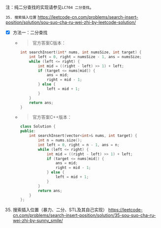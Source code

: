 
注：纯二分查找的实现请参见`LC704 二分查找`。

`35. 搜索插入位置` https://leetcode-cn.com/problems/search-insert-position/solution/sou-suo-cha-ru-wei-zhi-by-leetcode-solution/
- [x] 方法一：二分查找
  * > 官方答案C版本：
    ```c
    int searchInsert(int* nums, int numsSize, int target) {
        int left = 0, right = numsSize - 1, ans = numsSize;
        while (left <= right) {
            int mid = ((right - left) >> 1) + left;
            if (target <= nums[mid]) {
                ans = mid;
                right = mid - 1;
            } else {
                left = mid + 1;
            }
        }
        return ans;
    }
    ```
  * > 官方答案C++版本：
    ```c++
    class Solution {
    public:
        int searchInsert(vector<int>& nums, int target) {
            int n = nums.size();
            int left = 0, right = n - 1, ans = n;
            while (left <= right) {
                int mid = ((right - left) >> 1) + left;
                if (target <= nums[mid]) {
                    ans = mid;
                    right = mid - 1;
                } else {
                    left = mid + 1;
                }
            }
            return ans;
        }
    };
    ```

35. 搜索插入位置（暴力、二分、STL及其自己实现） https://leetcode-cn.com/problems/search-insert-position/solution/35-sou-suo-cha-ru-wei-zhi-by-sunny_smile/

